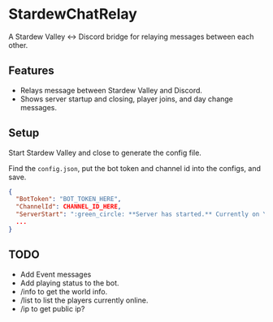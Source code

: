 StardewChatRelay
================

A Stardew Valley <-> Discord bridge for relaying messages between each other.

Features
--------

- Relays message between Stardew Valley and Discord.
- Shows server startup and closing, player joins, and day change messages.

Setup
-----

Start Stardew Valley and close to generate the config file.

Find the `config.json`, put the bot token and channel id into the configs, and save.

```json
{
  "BotToken": "BOT_TOKEN_HERE",
  "ChannelId": CHANNEL_ID_HERE,
  "ServerStart": ":green_circle: **Server has started.** Currently on Year %year% %season% %day%.",
  ...
}
```

TODO
----

- Add Event messages
- Add playing status to the bot.
- /info to get the world info.
- /list to list the players currently online.
- /ip to get public ip?
